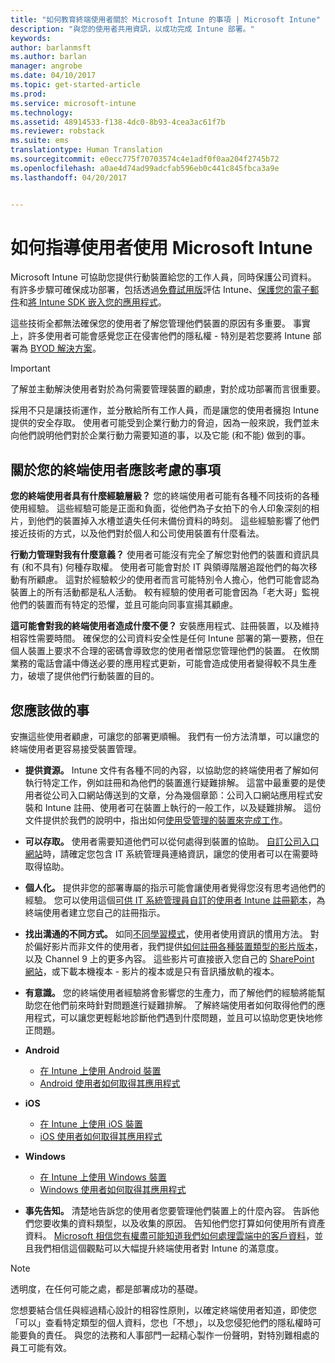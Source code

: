 ```yaml
---
title: "如何教育終端使用者關於 Microsoft Intune 的事項 | Microsoft Intune"
description: "與您的使用者共用資訊，以成功完成 Intune 部署。"
keywords: 
author: barlanmsft
ms.author: barlan
manager: angrobe
ms.date: 04/10/2017
ms.topic: get-started-article
ms.prod: 
ms.service: microsoft-intune
ms.technology: 
ms.assetid: 48914533-f138-4dc0-8b93-4cea3ac61f7b
ms.reviewer: robstack
ms.suite: ems
translationtype: Human Translation
ms.sourcegitcommit: e0ecc775f70703574c4e1adf0f0aa204f2745b72
ms.openlocfilehash: a0ae4d74ad99adcfab596eb0c441c845fbca3a9e
ms.lasthandoff: 04/20/2017


---
```


# <a name="how-to-educate-your-end-users-about-microsoft-intune"></a>如何指導使用者使用 Microsoft Intune

Microsoft Intune 可協助您提供行動裝置給您的工作人員，同時保護公司資料。 有許多步驟可確保成功部署，包括透過[免費試用版](/Intune/Understand/mobile-device-management-trial-guide-microsoft-intune)評估 Intune、[保護您的電子郵件](https://docs.microsoft.com/intune/understand-explore/common-ways-to-use-intune#protecting-your-on-premises-email-and-data-so-it-can-be-safely-accessed-by-mobile-devices)和[將 Intune SDK 嵌入您的應用程式](/intune/develop/intune-app-sdk)。

這些技術全都無法確保您的使用者了解您管理他們裝置的原因有多重要。 事實上，許多使用者可能會感覺您正在侵害他們的隱私權 - 特別是若您要將 Intune 部署為 [BYOD 解決方案](/enterprise-mobility-security/solutions/byod-design-considerations-guide)。

> [!Important]
> 了解並主動解決使用者對於為何需要管理裝置的顧慮，對於成功部署而言很重要。

採用不只是讓技術運作，並分散給所有工作人員，而是讓您的使用者擁抱 Intune 提供的安全存取。 使用者可能受到企業行動力的脅迫，因為一般來說，我們並未向他們說明他們對於企業行動力需要知道的事，以及它能 (和不能) 做到的事。

## <a name="things-to-consider-about-your-end-users"></a>關於您的終端使用者應該考慮的事項

__您的終端使用者具有什麼經驗層級？__ 您的終端使用者可能有各種不同技術的各種使用經驗。 這些經驗可能是正面和負面，從他們為子女拍下的令人印象深刻的相片，到他們的裝置掉入水槽並遺失任何未備份資料的時刻。 這些經驗影響了他們接近技術的方式，以及他們對於個人和公司使用裝置有什麼看法。

__行動力管理對我有什麼意義？__ 使用者可能沒有完全了解您對他們的裝置和資訊具有 (和不具有) 何種存取權。 使用者可能會對於 IT 與領導階層追蹤他們的每次移動有所顧慮。 這對於經驗較少的使用者而言可能特別令人擔心，他們可能會認為裝置上的所有活動都是私人活動。 較有經驗的使用者可能會因為「老大哥」監視他們的裝置而有特定的恐懼，並且可能向同事宣揚其顧慮。

__這可能會對我的終端使用者造成什麼不便？__ 安裝應用程式、註冊裝置，以及維持相容性需要時間。 確保您的公司資料安全性是任何 Intune 部署的第一要務，但在個人裝置上要求不合理的密碼會導致您的使用者憎惡您管理他們的裝置。 在攸關業務的電話會議中傳送必要的應用程式更新，可能會造成使用者變得較不具生產力，破壞了提供他們行動裝置的目的。

## <a name="things-you-should-do"></a>您應該做的事

安撫這些使用者顧慮，可讓您的部署更順暢。 我們有一份方法清單，可以讓您的終端使用者更容易接受裝置管理。

* __提供資源。__ Intune 文件有各種不同的內容，以協助您的終端使用者了解如何執行特定工作，例如註冊和為他們的裝置進行疑難排解。 這當中最重要的是使用者從公司入口網站傳送到的文章，分為幾個章節：公司入口網站應用程式安裝和 Intune 註冊、使用者可在裝置上執行的一般工作，以及疑難排解。 這份文件提供於我們的說明中，指出如何[使用受管理的裝置來完成工作](/Intune/EndUser/use-managed-devices-to-get-work-done)。

* __可以存取。__ 使用者需要知道他們可以從何處得到裝置的協助。 [自訂公司入口網站](/Intune/get-started/start-with-a-paid-subscription-to-microsoft-intune-step-7)時，請確定您包含 IT 系統管理員連絡資訊，讓您的使用者可以在需要時取得協助。

* __個人化。__ 提供非您的部署專屬的指示可能會讓使用者覺得您沒有思考過他們的經驗。 您可以使用這個[可供 IT 系統管理員自訂的使用者 Intune 註冊範本](https://gallery.technet.microsoft.com/office/Intune-End-User-Enrollment-3a0c9b0c)，為終端使用者建立您自己的註冊指示。

* __找出溝通的不同方式。__ 如同[不同學習模式](http://www.umassd.edu/dss/resources/facultystaff/howtoteachandaccommodate/howtoaccommodatedifferentlearningstyles/)，使用者使用資訊的慣用方法。 對於偏好影片而非文件的使用者，我們提供[如何註冊各種裝置類型的影片版本](https://channel9.msdn.com/Series/IntuneEnrollment)，以及 Channel 9 上的更多內容。 這些影片可直接嵌入您自己的 [SharePoint 網站](https://support.office.com/article/Embed-a-video-from-Office-365-Video-59e19984-c34e-4be8-889b-f6fa93910581)，或下載本機複本 - 影片的複本或是只有音訊播放軌的複本。

* __有意識。__ 您的終端使用者經驗將會影響您的生產力，而了解他們的經驗將能幫助您在他們前來時針對問題進行疑難排解。 了解終端使用者如何取得他們的應用程式，可以讓您更輕鬆地診斷他們遇到什麼問題，並且可以協助您更快地修正問題。

* **Android**
  * [在 Intune 上使用 Android 裝置](https://docs.microsoft.com/Intune/EndUser/using-your-android-device-with-intune)
  * [Android 使用者如何取得其應用程式](how-your-android-users-get-their-apps.md)

* **iOS**
  * [在 Intune 上使用 iOS 裝置](https://docs.microsoft.com/intune-user-help/using-your-ios-or-macos-device-with-intune)
  * [iOS 使用者如何取得其應用程式](how-your-ios-users-get-their-apps.md)

* **Windows**
  * [在 Intune 上使用 Windows 裝置](https://docs.microsoft.com/Intune/EndUser/using-your-windows-device-with-intune)
  * [Windows 使用者如何取得其應用程式](how-your-windows-users-get-their-apps.md)

* __事先告知。__ 清楚地告訴您的使用者您要管理他們裝置上的什麼內容。 告訴他們您要收集的資料類型，以及收集的原因。 告知他們您打算如何使用所有資產資料。 [Microsoft 相信您有權盡可能知道我們如何處理雲端中的客戶資料](https://www.microsoft.com/trustcenter/about/transparency)，並且我們相信這個觀點可以大幅提升終端使用者對 Intune 的滿意度。

>[!Note]
> 透明度，在任何可能之處，都是部署成功的基礎。

您想要結合信任與經過精心設計的相容性原則，以確定終端使用者知道，即使您「可以」查看特定類型的個人資料，您也「不想」，以及您侵犯他們的隱私權時可能要負的責任。 與您的法務和人事部門一起精心製作一份聲明，對特別難相處的員工可能有效。

